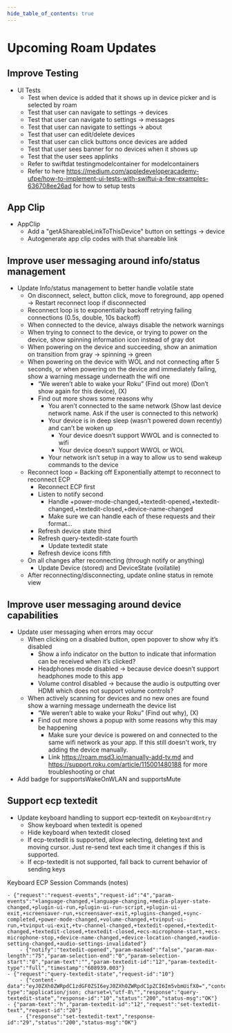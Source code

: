 ```yaml
---
hide_table_of_contents: true
---
```


# Upcoming Roam Updates

## Improve Testing

-   UI Tests
    - Test when device is added that it shows up in device picker and is selected by roam
    - Test that user can navigate to settings -> devices
    - Test that user can navigate to settings -> messages
    - Test that user can navigate to settings -> about
    - Test that user can edit/delete devices
    - Test that user can click buttons once devices are added
    - Test that user sees banner for no devices when it shows up
    - Test that the user sees applinks
    - Refer to swiftdat testingmodelcontainer for modelcontainers
    - Refer to here https://medium.com/appledeveloperacademy-ufpe/how-to-implement-ui-tests-with-swiftui-a-few-examples-636708ee26ad for how to setup tests

## App Clip

-   AppClip
    -   Add a "getAShareableLinkToThisDevice" button on settings -> device
    -   Autogenerate app clip codes with that shareable link

## Improve user messaging around info/status management

-   Update Info/status management to better handle volatile state
    -   On disconnect, select, button click, move to foreground, app opened -> Restart reconnect loop if disconnected
    -   Reconnect loop is to exponentially backoff retrying failing connections (0.5s, double, 10s backoff)
    -   When connected to the device, always disable the network warnings
    -   When trying to connect to the device, or trying to power on the device, show spinning information icon instead of gray dot
    -   When powering on the device and succeeding, show an animation on transition from gray -> spinning -> green
    -   When powering on the device with WOL and not connecting after 5 seconds, or when powering on the device and immediately failing, show a warning message underneath the wifi one
        -   “We weren’t able to wake your Roku” (Find out more) (Don’t show again for this device), (X)
        -   Find out more shows some reasons why
            -   You aren’t connected to the same network (Show last device network name. Ask if the user is connected to this network)
            -   Your device is in deep sleep (wasn’t powered down recently) and can’t be woken up
                -   Your device doesn’t support WWOL and is connected to wifi
                -   Your device doesn’t support WWOL or WOL
            -   Your network isn’t setup in a way to allow us to send wakeup commands to the device
    -   Reconnect loop = Backing off Exponentially attempt to reconnect to reconnect ECP
        -   Reconnect ECP first
        -   Listen to notify second
            -   Handle +power-mode-changed,+textedit-opened,+textedit-changed,+textedit-closed,+device-name-changed
            -   Make sure we can handle each of these requests and their format…
        -   Refresh device state third
        -   Refresh query-textedit-state fourth
            -   Update textedit state
        -   Refresh device icons fifth
    -   On all changes after reconnecting (through notify or anything)
        -   Update Device (stored) and DeviceState (voilatile)
    -   After reconnecting/disconnecting, update online status in remote view

## Improve user messaging around device capabilities

-   Update user messaging when errors may occur
    -   When clicking on a disabled button, open popover to show why it’s disabled
        -   Show a info indicator on the button to indicate that information can be received when it’s clicked?
        -   Headphones mode disabled -> because device doesn’t support headphones mode to this app
        -   Volume control disabled -> because the audio is outputting over HDMI which does not support volume controls?
    -   When actively scanning for devices and no new ones are found show a warning message underneath the device list
        -   “We weren’t able to wake your Roku” (Find out why), (X)
        -   Find out more shows a popup with some reasons why this may be happening
            -   Make sure your device is powered on and connected to the same wifi network as your app. If this still doesn't work, try adding the device manually.
            -   Link https://roam.msd3.io/manually-add-tv.md and https://support.roku.com/article/115001480188 for more troubleshooting or chat
-   Add badge for supportsWakeOnWLAN and supportsMute

## Support ecp textedit

-   Update keyboard handling to support ecp-textedit on `KeyboardEntry`
    -   Show keyboard when textedit is opened
    -   Hide keyboard when textedit closed
    -   If ecp-textedit is supported, allow selecting, deleting text and moving cursor. Just re-send text each time it changes if this is supported.
    -   If ecp-textedit is not supported, fall back to current behavior of sending keys

Keyboard ECP Session Commands (notes)

```
- {"request":"request-events","request-id":"4","param-events":"+language-changed,+language-changing,+media-player-state-changed,+plugin-ui-run,+plugin-ui-run-script,+plugin-ui-exit,+screensaver-run,+screensaver-exit,+plugins-changed,+sync-completed,+power-mode-changed,+volume-changed,+tvinput-ui-run,+tvinput-ui-exit,+tv-channel-changed,+textedit-opened,+textedit-changed,+textedit-closed,+textedit-closed,+ecs-microphone-start,+ecs-microphone-stop,+device-name-changed,+device-location-changed,+audio-setting-changed,+audio-settings-invalidated"}
    - {"notify":"textedit-opened","param-masked":"false","param-max-length":"75","param-selection-end":"0","param-selection-start":"0","param-text":"","param-textedit-id":"12","param-textedit-type":"full","timestamp":"608939.003"}
- {"request":"query-textedit-state","request-id":"10"}
    - {"content-data":"eyJ0ZXh0ZWRpdC1zdGF0ZSI6eyJ0ZXh0ZWRpdC1pZCI6Im5vbmUifX0=","content-type":"application/json; charset=\"utf-8\"","response":"query-textedit-state","response-id":"10","status":"200","status-msg":"OK"}
- {"param-text":"h","param-textedit-id":"12","request":"set-textedit-text","request-id":"20"}
    - {"response":"set-textedit-text","response-id":"29","status":"200","status-msg":"OK"}
```
